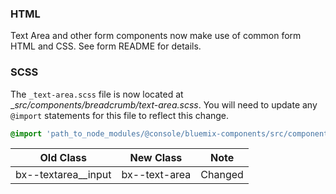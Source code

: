 ### HTML

Text Area and other form components now make use of common form HTML and CSS. See form README for details.

### SCSS

The `_text-area.scss` file is now located at __src/components/breadcrumb/_text-area.scss__. You will need to update any `@import` statements for this file to reflect this change.

```scss
@import 'path_to_node_modules/@console/bluemix-components/src/components/text-area/text-area';
```

| Old Class           | New Class     | Note    |
|---------------------|---------------|---------|
| bx--textarea__input | bx--text-area | Changed |
